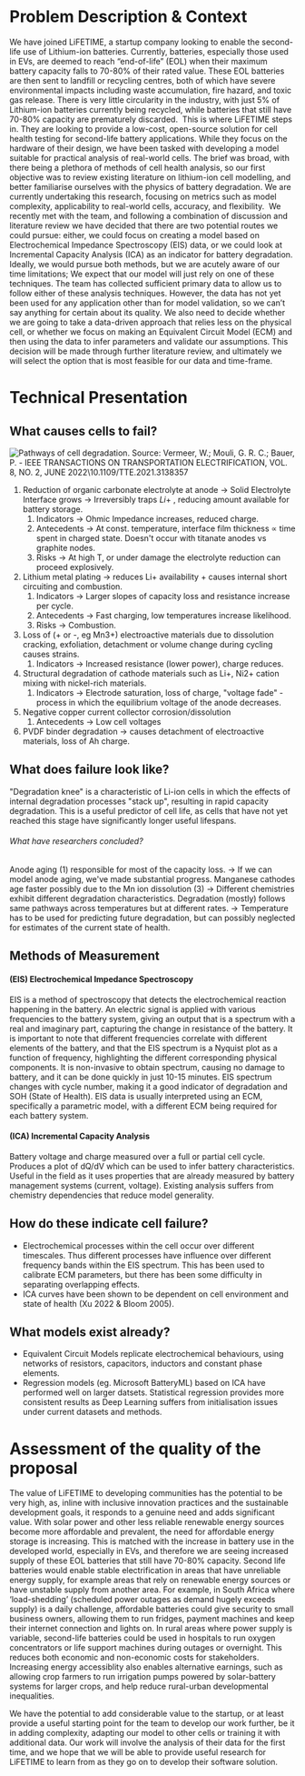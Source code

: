 # Problem Description & Context
We have joined LiFETIME, a startup company looking to enable the second-life use of Lithium-ion batteries. Currently, batteries, especially those used in EVs, are deemed to reach “end-of-life” (EOL) when their maximum battery capacity falls to 70-80% of their rated value. These EOL batteries are then sent to landfill or recycling centres, both of which have severe environmental impacts including waste accumulation, fire hazard, and toxic gas release. There is very little circularity in the industry, with just 5% of Lithium-ion batteries currently being recycled, while batteries that still have 70-80% capacity are prematurely discarded. 
This is where LiFETIME steps in. They are looking to provide a low-cost, open-source solution for cell health testing for second-life battery applications. While they focus on the hardware of their design, we have been tasked with developing a model suitable for practical analysis of real-world cells. The brief was broad, with there being a plethora of methods of cell health analysis, so our first objective was to review existing literature on lithium-ion cell modelling, and better familiarise ourselves with the physics of battery degradation. We are currently undertaking this research, focusing on metrics such as model complexity, applicability to real-world cells, accuracy, and flexibility. 
We recently met with the team, and following a combination of discussion and literature review we have decided that there are two potential routes we could pursue: either, we could focus on creating a model based on Electrochemical Impedance Spectroscopy (EIS) data, or we could look at Incremental Capacity Analysis (ICA) as an indicator for battery degradation.  Ideally, we would pursue both methods, but we are acutely aware of our time limitations; We expect that our model will just rely on one of these techniques. The team has collected sufficient primary data to allow us to follow either of these analysis techniques. However, the data has not yet been used for any application other than for model validation, so we can’t say anything for certain about its quality.
We also need to decide whether we are going to take a data-driven approach that relies less on the physical cell, or whether we focus on making an Equivalent Circuit Model (ECM) and then using the data to infer parameters and validate our assumptions. This decision will be made through further literature review, and ultimately we will select the option that is most feasible for our data and time-frame.
# Technical Presentation
## What causes cells to fail?
![Pathways of cell degradation. Source: Vermeer, W.; Mouli, G. R. C.; Bauer, P. - IEEE TRANSACTIONS ON TRANSPORTATION ELECTRIFICATION, VOL. 8, NO. 2, JUNE 2022\10.1109/TTE.2021.3138357](https://upload.wikimedia.org/wikipedia/commons/d/d9/2022-Vermeer-F2.jpg)
1. Reduction of organic carbonate electrolyte at anode -> Solid Electrolyte Interface grows -> Irreversibly traps $Li+$ , reducing amount available for battery storage.
	1. Indicators -> Ohmic Impedance increases, reduced charge.
	2. Antecedents -> At const. temperature, interface film thickness $\propto$ time spent in charged state. Doesn't occur with titanate anodes vs graphite nodes.
	3. Risks -> At high T, or under damage the electrolyte reduction can proceed explosively.
2. Lithium metal plating -> reduces Li+ availability + causes internal short circuiting and combustion.
	1. Indicators -> Larger slopes of capacity loss and resistance increase per cycle.
	2. Antecedents -> Fast charging, low temperatures increase likelihood.
	3. Risks -> Combustion.
3. Loss of (+ or -,  eg Mn3+) electroactive materials due to dissolution cracking, exfoliation, detachment or volume change during cycling causes strains.
	1. Indicators -> Increased resistance (lower power), charge reduces.
4. Structural degradation of cathode materials such as Li+, Ni2+ cation mixing with nickel-rich materials.
	1. Indicators -> Electrode saturation, loss of charge, "voltage fade" - process in which the equilibrium voltage of the anode decreases.
5. Negative copper current collector corrosion/dissolution
	1. Antecedents -> Low cell voltages
6. PVDF binder degradation -> causes detachment of electroactive materials, loss of Ah charge.
## What does failure look like?
"Degradation knee" is a characteristic of Li-ion cells in which the effects of internal degradation processes "stack up", resulting in rapid capacity degradation. This is a useful predictor of cell life, as cells that have not yet reached this stage have significantly longer useful lifespans.
###### What have researchers concluded?
Anode aging (1) responsible for most of the capacity loss. -> If we can model anode aging, we've made substantial progress.
Manganese cathodes age faster possibly due to the Mn ion dissolution (3) -> Different chemistries exhibit different degradation characteristics.
Degradation (mostly) follows same pathways across temperatures but at different rates. -> Temperature has to be used for predicting future degradation, but can possibly neglected for estimates of the current state of health.
## Methods of Measurement
#### (EIS) Electrochemical Impedance Spectroscopy
EIS is a method of spectroscopy that detects the electrochemical reaction happening in the battery. An electric signal is applied with various frequencies to the battery system, giving an output that is a spectrum with a real and imaginary part, capturing the change in resistance of the battery. It is important to note that different frequencies correlate with different elements of the battery, and that the EIS spectrum is a Nyquist plot as a function of frequency, highlighting the different corresponding physical components. It is non-invasive to obtain spectrum, causing no damage to battery, and it can be done quickly in just 10-15 minutes. EIS spectrum changes with cycle number, making it a good indicator of degradation and SOH (State of Health). EIS data is usually interpreted using an ECM, specifically a parametric model, with a different ECM being required for each battery system.
#### (ICA) Incremental Capacity Analysis
Battery voltage and charge measured over a full or partial cell cycle. Produces a plot of dQ/dV which can be used to infer battery characteristics. Useful in the field as it uses properties that are already measured by battery management systems (current, voltage). Existing analysis suffers from chemistry dependencies that reduce model generality.
## How do these indicate cell failure?
- Electrochemical processes within the cell occur over different timescales. Thus different processes have influence over different frequency bands within the EIS spectrum. This has been used to calibrate ECM parameters, but there has been some difficulty in separating overlapping effects.
- ICA curves have been shown to be dependent on cell environment and state of health (Xu 2022 & Bloom 2005).
## What models exist already?
- Equivalent Circuit Models replicate electrochemical behaviours, using networks of resistors, capacitors, inductors and constant phase elements.
- Regression models (eg. Microsoft BatteryML) based on ICA have performed well on larger datsets. Statistical regression provides more consistent results as Deep Learning suffers from initialisation issues under current datasets and methods.
# Assessment of the quality of the proposal
The value of LiFETIME to developing communities has the potential to be very high, as, inline with inclusive innovation practices and the sustainable development goals, it responds to a genuine need and adds significant value. With solar power and other less reliable renewable energy sources become more affordable and prevalent, the need for affordable energy storage is increasing. This is matched with the increase in battery use in the developed world, especially in EVs, and therefore we are seeing increased supply of these EOL batteries that still have 70-80% capacity. Second life batteries would enable stable electrification in areas that have unreliable energy supply, for example areas that rely on renewable energy sources or have unstable supply from another area. For example, in South Africa where ‘load-shedding’ (scheduled power outages as demand hugely exceeds supply) is a daily challenge, affordable batteries could give security to small business owners, allowing them to run fridges, payment machines and keep their internet connection and lights on. In rural areas where power supply is variable, second-life batteries could be used in hospitals to run oxygen concentrators or life support machines during outages or overnight. This reduces both economic and non-economic costs for stakeholders. Increasing energy accessiblity also enables alternative earnings, such as allowing crop farmers to run irrigation pumps powered by solar-battery systems for larger crops, and help reduce rural-urban developmental inequalities.

We have the potential to add considerable value to the startup, or at least provide a useful starting point for the team to develop our work further, be it in adding complexity, adapting our model to other cells or training it with additional data. Our work will involve the analysis of their data for the first time, and we hope that we will be able to provide useful research for LiFETIME to learn from as they go on to develop their software solution.
